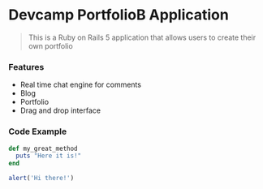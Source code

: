 # Devcamp PortfolioB Application

>  This is a Ruby on Rails 5 application that allows users to create their own portfolio

### Features

- Real time chat engine for comments
- Blog
- Portfolio
- Drag and drop interface

### Code Example

```ruby
def my_great_method
  puts "Here it is!"
end
```
```javascript
alert('Hi there!')
```

